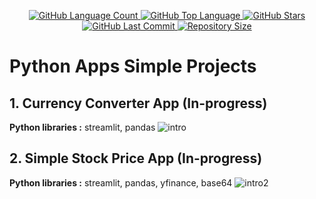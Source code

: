 <p align="center">
  <a href="https://github.com/aimanamri/py-App">
    <img alt="GitHub Language Count" src="https://img.shields.io/github/languages/count/aimanamri/py-App">
  </a>

  <a href="https://github.com/aimanamri/py-App">
    <img alt="GitHub Top Language" src="https://img.shields.io/github/languages/top/aimanamri/py-App">
  </a>
  
  <a href="https://github.com/aimanamri/py-App/stargazers">
    <img alt="GitHub Stars" src="https://img.shields.io/github/stars/aimanamri/py-App?style=social">
  </a>

  <a href="https://github.com/aimanamri/py-App/commits/main">
    <img alt="GitHub Last Commit" src="https://img.shields.io/github/last-commit/aimanamri/py-App">
  </a>

  <a href="https://github.com/aimanamri/py-App">
    <img alt="Repository Size" src="https://img.shields.io/github/repo-size/aimanamri/py-App">
  </a>
</p>

# Python Apps Simple Projects

## 1. Currency Converter App  (In-progress) <br>
**Python libraries :** streamlit, pandas 
![intro](https://github.com/aimanamri/py-App/blob/main/images/intro.gif)
<br>
## 2. Simple Stock Price App  (In-progress) <br>
**Python libraries :** streamlit, pandas, yfinance, base64
![intro2](https://github.com/aimanamri/py-App/blob/main/images/intro2.gif)

